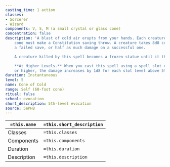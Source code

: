 ```yaml
---
casting_time: 1 action
classes:
- Sorcerer
- Wizard
components: V, S, M (a small crystal or glass cone)
concentration: false
description: 'A blast of cold air erupts from your hands. Each creature in a 60-foot
    cone must make a Constitution saving throw. A creature takes 8d8 cold damage on
    a failed save, or half as much damage on a successful one.

    A creature killed by this spell becomes a frozen statue until it thaws.

    **At Higher Levels.** When you cast this spell using a spell slot of 6th level
    or higher, the damage increases by 1d8 for each slot level above 5th.'
duration: Instantaneous
level: 5
name: Cone of Cold
range: Self (60-foot cone)
ritual: false
school: evocation
short_description: 5th-level evocation
source: 5ePHB
---
```


| `=this.name` | `=this.short_description` |
| ------------ | ------------------------- |
| Classes      | `=this.classes`           |
| Components   | `=this.components`        |
| Duration     | `=this.duration`          |
| Description  | `=this.description`       |